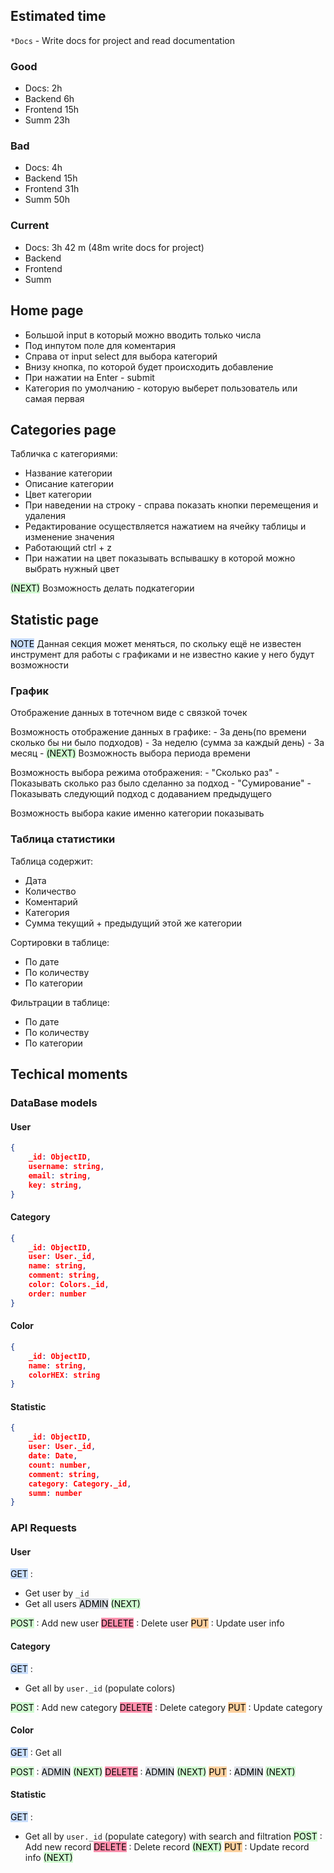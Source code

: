 
## Estimated time

`*Docs` - Write docs for project and read documentation

### Good

- Docs: 2h
- Backend 6h
- Frontend 15h
- Summ 23h

### Bad

- Docs: 4h
- Backend 15h
- Frontend 31h
- Summ 50h

### Current

- Docs: 3h 42 m (48m write docs for project)
- Backend 
- Frontend 
- Summ 

## Home page

- Большой input в который можно вводить только числа
- Под инпутом поле для коментария
- Справа от input select для выбора категорий
- Внизу кнопка, по которой будет происходить добавление
- При нажатии на Enter - submit
- Категория по умолчанию - которую выберет пользователь или самая первая

## Categories page

Табличка с категориями:

- Название категории
- Описание категории
- Цвет категории
- При наведении на строку - справа показать кнопки перемещения и удаления
- Редактирование осуществляется нажатием на ячейку таблицы и изменение значения
- Работающий ctrl + z
- При нажатии на цвет показывать вспывашку в которой можно выбрать нужный цвет

<mark style="background: #BBFABBA6;">(NEXT)</mark> Возможность делать подкатегории

## Statistic page

<mark style="background: #ADCCFFA6;">NOTE</mark> Данная секция может меняться, по скольку ещё не известен инструмент для работы с графиками и не известно какие у него будут возможности

### График

Отображение данных в тотечном виде с связкой точек

Возможность отображение данных в графике:
	- За день(по времени сколько бы ни было подходов)
	- За неделю (сумма за каждый день)
	- За месяц
	- <mark style="background: #BBFABBA6;">(NEXT)</mark> Возможность выбора периода времени

Возможность выбора режима отображения:
	- "Сколько раз" - Показывать сколько раз было сделанно за подход
	- "Сумирование" - Показывать следующий подход с додаванием предыдущего

Возможность выбора какие именно категории показывать

### Таблица статистики

Таблица содержит:
- Дата
- Количество
- Коментарий
- Категория
- Сумма текущий + предыдущий этой же категории

Сортировки в таблице:
- По дате
- По количеству
- По категории

Фильтрации в таблице:

- По дате
- По количеству
- По категории

## Techical moments

### DataBase models

#### User

```json
{
	_id: ObjectID,
	username: string,
	email: string,
	key: string,
}
```

#### Category

```json
{
	_id: ObjectID,
	user: User._id,
	name: string,
	comment: string,
	color: Colors._id,
	order: number
}
```

#### Color

```json
{
	_id: ObjectID,
	name: string,
	colorHEX: string
}
```

#### Statistic

```json
{
	_id: ObjectID,
	user: User._id,
	date: Date,
	count: number,
	comment: string,
	category: Category._id,
	summ: number
}
```

### API Requests

#### User

<mark style="background: #ADCCFFA6;">GET</mark> : 
- Get user by `_id` 
- Get all users <mark style="background: #CACFD9A6;">ADMIN</mark>  <mark style="background: #BBFABBA6;">(NEXT)</mark>

<mark style="background: #BBFABBA6;">POST</mark> : Add new user
<mark style="background: #FF5582A6;">DELETE</mark> : Delete user
<mark style="background: #FFB86CA6;">PUT</mark> : Update user info

#### Category 

<mark style="background: #ADCCFFA6;">GET</mark> : 
- Get all by `user._id` (populate colors)

<mark style="background: #BBFABBA6;">POST</mark> : Add new category
<mark style="background: #FF5582A6;">DELETE</mark> : Delete category
<mark style="background: #FFB86CA6;">PUT</mark> : Update category

#### Color

<mark style="background: #ADCCFFA6;">GET</mark> : Get all

<mark style="background: #BBFABBA6;">POST</mark> : <mark style="background: #CACFD9A6;">ADMIN</mark>  <mark style="background: #BBFABBA6;">(NEXT)</mark>
<mark style="background: #FF5582A6;">DELETE</mark> : <mark style="background: #CACFD9A6;">ADMIN</mark>  <mark style="background: #BBFABBA6;">(NEXT)</mark>
<mark style="background: #FFB86CA6;">PUT</mark> : <mark style="background: #CACFD9A6;">ADMIN</mark>  <mark style="background: #BBFABBA6;">(NEXT)</mark>

#### Statistic

<mark style="background: #ADCCFFA6;">GET</mark> : 
- Get all by `user._id` (populate category) with search and filtration
<mark style="background: #BBFABBA6;">POST</mark> : Add new record
<mark style="background: #FF5582A6;">DELETE</mark> : Delete record <mark style="background: #BBFABBA6;">(NEXT)</mark>
<mark style="background: #FFB86CA6;">PUT</mark> : Update record info <mark style="background: #BBFABBA6;">(NEXT)</mark>
